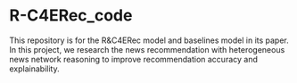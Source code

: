 # R-C4ERec_code
This repository is for the R&amp;C4ERec model and baselines model in its paper.
In this project, we research the news recommendation with heterogeneous news network reasoning to improve recommendation accuracy and explainability.

